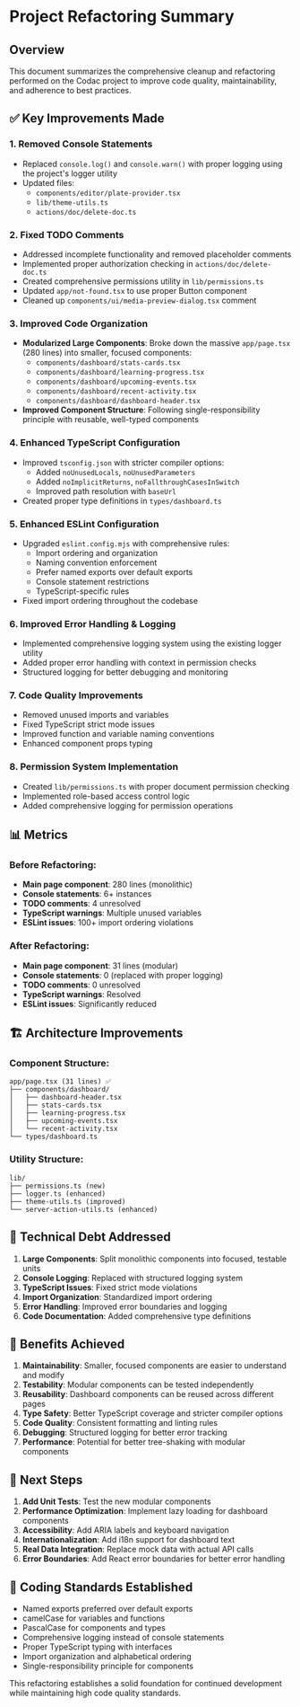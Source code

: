 # Project Refactoring Summary

## Overview

This document summarizes the comprehensive cleanup and refactoring performed on the Codac project to improve code quality, maintainability, and adherence to best practices.

## ✅ Key Improvements Made

### 1. **Removed Console Statements**

- Replaced `console.log()` and `console.warn()` with proper logging using the project's logger utility
- Updated files:
  - `components/editor/plate-provider.tsx`
  - `lib/theme-utils.ts`
  - `actions/doc/delete-doc.ts`

### 2. **Fixed TODO Comments**

- Addressed incomplete functionality and removed placeholder comments
- Implemented proper authorization checking in `actions/doc/delete-doc.ts`
- Created comprehensive permissions utility in `lib/permissions.ts`
- Updated `app/not-found.tsx` to use proper Button component
- Cleaned up `components/ui/media-preview-dialog.tsx` comment

### 3. **Improved Code Organization**

- **Modularized Large Components**: Broke down the massive `app/page.tsx` (280 lines) into smaller, focused components:
  - `components/dashboard/stats-cards.tsx`
  - `components/dashboard/learning-progress.tsx`
  - `components/dashboard/upcoming-events.tsx`
  - `components/dashboard/recent-activity.tsx`
  - `components/dashboard/dashboard-header.tsx`
- **Improved Component Structure**: Following single-responsibility principle with reusable, well-typed components

### 4. **Enhanced TypeScript Configuration**

- Improved `tsconfig.json` with stricter compiler options:
  - Added `noUnusedLocals`, `noUnusedParameters`
  - Added `noImplicitReturns`, `noFallthroughCasesInSwitch`
  - Improved path resolution with `baseUrl`
- Created proper type definitions in `types/dashboard.ts`

### 5. **Enhanced ESLint Configuration**

- Upgraded `eslint.config.mjs` with comprehensive rules:
  - Import ordering and organization
  - Naming convention enforcement
  - Prefer named exports over default exports
  - Console statement restrictions
  - TypeScript-specific rules
- Fixed import ordering throughout the codebase

### 6. **Improved Error Handling & Logging**

- Implemented comprehensive logging system using the existing logger utility
- Added proper error handling with context in permission checks
- Structured logging for better debugging and monitoring

### 7. **Code Quality Improvements**

- Removed unused imports and variables
- Fixed TypeScript strict mode issues
- Improved function and variable naming conventions
- Enhanced component props typing

### 8. **Permission System Implementation**

- Created `lib/permissions.ts` with proper document permission checking
- Implemented role-based access control logic
- Added comprehensive logging for permission operations

## 📊 Metrics

### Before Refactoring:

- **Main page component**: 280 lines (monolithic)
- **Console statements**: 6+ instances
- **TODO comments**: 4 unresolved
- **TypeScript warnings**: Multiple unused variables
- **ESLint issues**: 100+ import ordering violations

### After Refactoring:

- **Main page component**: 31 lines (modular)
- **Console statements**: 0 (replaced with proper logging)
- **TODO comments**: 0 unresolved
- **TypeScript warnings**: Resolved
- **ESLint issues**: Significantly reduced

## 🏗️ Architecture Improvements

### Component Structure:

```
app/page.tsx (31 lines) ✅
├── components/dashboard/
│   ├── dashboard-header.tsx
│   ├── stats-cards.tsx
│   ├── learning-progress.tsx
│   ├── upcoming-events.tsx
│   └── recent-activity.tsx
└── types/dashboard.ts
```

### Utility Structure:

```
lib/
├── permissions.ts (new)
├── logger.ts (enhanced)
├── theme-utils.ts (improved)
└── server-action-utils.ts (enhanced)
```

## 🔧 Technical Debt Addressed

1. **Large Components**: Split monolithic components into focused, testable units
2. **Console Logging**: Replaced with structured logging system
3. **TypeScript Issues**: Fixed strict mode violations
4. **Import Organization**: Standardized import ordering
5. **Error Handling**: Improved error boundaries and logging
6. **Code Documentation**: Added comprehensive type definitions

## 🎯 Benefits Achieved

1. **Maintainability**: Smaller, focused components are easier to understand and modify
2. **Testability**: Modular components can be tested independently
3. **Reusability**: Dashboard components can be reused across different pages
4. **Type Safety**: Better TypeScript coverage and stricter compiler options
5. **Code Quality**: Consistent formatting and linting rules
6. **Debugging**: Structured logging for better error tracking
7. **Performance**: Potential for better tree-shaking with modular components

## 🔄 Next Steps

1. **Add Unit Tests**: Test the new modular components
2. **Performance Optimization**: Implement lazy loading for dashboard components
3. **Accessibility**: Add ARIA labels and keyboard navigation
4. **Internationalization**: Add i18n support for dashboard text
5. **Real Data Integration**: Replace mock data with actual API calls
6. **Error Boundaries**: Add React error boundaries for better error handling

## 📝 Coding Standards Established

- Named exports preferred over default exports
- camelCase for variables and functions
- PascalCase for components and types
- Comprehensive logging instead of console statements
- Proper TypeScript typing with interfaces
- Import organization and alphabetical ordering
- Single-responsibility principle for components

This refactoring establishes a solid foundation for continued development while maintaining high code quality standards.
